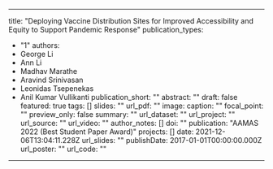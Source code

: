  ---
title: "Deploying Vaccine Distribution Sites for Improved Accessibility and Equity to Support Pandemic Response"
publication_types:
  - "1"
authors:
  - George Li
  - Ann Li
  - Madhav Marathe
  - Aravind Srinivasan
  - Leonidas Tsepenekas
  - Anil Kumar Vullikanti
publication_short: ""
abstract: ""
draft: false
featured: true
tags: []
slides: ""
url_pdf: ""
image:
  caption: ""
  focal_point: ""
  preview_only: false
summary: ""
url_dataset: ""
url_project: ""
url_source: ""
url_video: ""
author_notes: []
doi: ""
publication: "AAMAS 2022 (Best Student Paper Award)"
projects: []
date: 2021-12-06T13:04:11.228Z
url_slides: ""
publishDate: 2017-01-01T00:00:00.000Z
url_poster: ""
url_code: ""
---
